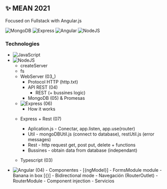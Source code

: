 ## ✨ MEAN 2021
Focused on Fullstack with Angular.js

![MongoDB](https://img.shields.io/badge/-MongoDB-%23353b35?logo=mongodb&logoColor=white)
![Express](https://img.shields.io/badge/-Express-%23353b35?logo=javascript&logoColor=white)
![Angular](https://img.shields.io/badge/-Angular-%23353b35?logo=javascript&logoColor=white)
![NodeJS](https://img.shields.io/badge/-NodeJS-%23353b35?logo=javascript&logoColor=white)
### Technologies
* ![JavaScript](https://img.shields.io/badge/-JavaScript-%23f89d71?logo=javascript&logoColor=white)
* ![NodeJS](https://img.shields.io/badge/-NodeJS-%23f89d71?logo=javascript&logoColor=white)
    - createServer
    - fs
    - WebServer (03_)
        - Protocol HTTP (http.txt)
        - API REST (04)
            - REST (+ bussines logic)
        - MongoDB (05) & Promesas
    * ![Express](https://img.shields.io/badge/-Express-%23f89d71?logo=javascript&logoColor=white) (06)
        - How it works
    - Express + Rest (07)
        - Aplication.js - Conectar, app.listen, app.use(router)
        - Util - mongoDBUtil.js (connect to database), restUtil.js (error messages)
        - Rest - http request get, post put, delete + functions
        - Bussines - obtain data from database (independant)

    - Typescript (03)
* ![Angular](https://img.shields.io/badge/-Angular-%23f89d71?logo=javascript&logoColor=white) (04)
        - Componentes
            - [{ngModel}] - FormsModule module
                - Banana in box [{}] - Bidirectional mode
        - Navegación (RouterOutlet)
            - RouterModule
            - Component injection
        - Servicios
